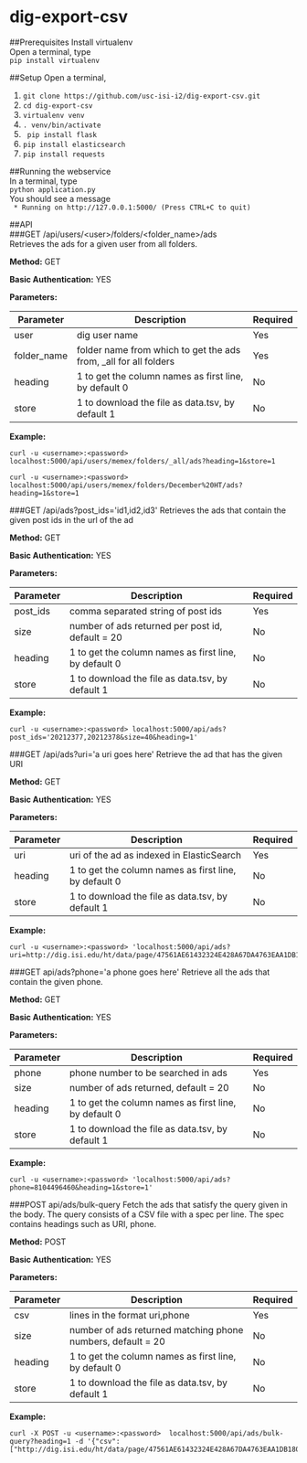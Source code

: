 # dig-export-csv

##Prerequisites
Install virtualenv  
Open a terminal, type  
```pip install virtualenv```

##Setup
Open a terminal,  
1. ```git clone https://github.com/usc-isi-i2/dig-export-csv.git```  
2. ```cd dig-export-csv```  
3. ```virtualenv venv```  
4. ```. venv/bin/activate```  
5. ``` pip install flask```  
6. ```pip install elasticsearch```  
7. ```pip install requests```  

##Running the webservice   
In a terminal, type   
```python application.py```  
You should see a message  
``` * Running on http://127.0.0.1:5000/ (Press CTRL+C to quit)```  

##API    
###GET /api/users/\<user\>/folders/<folder_name>/ads  
Retrieves the ads for a given user from all folders.

**Method:** GET

**Basic Authentication:** YES

**Parameters:**

| Parameter | Description | Required |
| --------- | ----------- | -------- |
| user  | dig user name | Yes |
| folder_name  | folder name from which to get the ads from, _all for all folders | Yes |
| heading  | 1 to get the column names as first line, by default 0  | No |
| store  | 1 to download the file as data.tsv, by default 1  | No |

**Example:**
```      
curl -u <username>:<password> localhost:5000/api/users/memex/folders/_all/ads?heading=1&store=1
```   
```
curl -u <username>:<password> localhost:5000/api/users/memex/folders/December%20HT/ads?heading=1&store=1
```
###GET /api/ads?post_ids='id1,id2,id3'
Retrieves the ads that contain the given post ids in the url of the ad

**Method:** GET

**Basic Authentication:** YES

**Parameters:**

| Parameter | Description | Required |
| --------- | ----------- | -------- |
| post_ids  | comma separated string of post ids | Yes |
| size  | number of ads returned per post id, default = 20 | No |
| heading  | 1 to get the column names as first line, by default 0  | No |
| store  | 1 to download the file as data.tsv, by default 1  | No |

**Example:**
```      
curl -u <username>:<password> localhost:5000/api/ads?post_ids='20212377,20212378&size=40&heading=1'
```   
###GET /api/ads?uri='a uri goes here'
Retrieve the ad that has the given URI

**Method:** GET

**Basic Authentication:** YES

**Parameters:**

| Parameter | Description | Required |
| --------- | ----------- | -------- |
| uri  | uri of the ad as indexed in ElasticSearch | Yes |
| heading  | 1 to get the column names as first line, by default 0  | No |
| store  | 1 to download the file as data.tsv, by default 1  | No |

**Example:**
```      
curl -u <username>:<password> 'localhost:5000/api/ads?uri=http://dig.isi.edu/ht/data/page/47561AE61432324E428A67DA4763EAA1DB1809F7/1440921440000/processed&heading=1'
```
###GET api/ads?phone='a phone goes here'
Retrieve all the ads that contain the given phone.

**Method:** GET

**Basic Authentication:** YES

**Parameters:**

| Parameter | Description | Required |
| --------- | ----------- | -------- |
| phone  | phone number to be searched in ads | Yes |
| size  | number of ads returned, default = 20 | No |
| heading  | 1 to get the column names as first line, by default 0  | No |
| store  | 1 to download the file as data.tsv, by default 1  | No |

**Example:**
```      
curl -u <username>:<password> 'localhost:5000/api/ads?phone=8104496460&heading=1&store=1'
```
###POST api/ads/bulk-query
Fetch the ads that satisfy the query given in the body. The query consists of a CSV file with a spec per line. The spec contains headings such as URI, phone.

**Method:** POST

**Basic Authentication:** YES

**Parameters:**

| Parameter | Description | Required |
| --------- | ----------- | -------- |
| csv  | lines in the format uri,phone | Yes |
| size  | number of ads returned matching phone numbers, default = 20 | No |
| heading  | 1 to get the column names as first line, by default 0  | No |
| store  | 1 to download the file as data.tsv, by default 1  | No |

**Example:**
```      
curl -X POST -u <username>:<password>  localhost:5000/api/ads/bulk-query?heading=1 -d '{"csv":["http://dig.isi.edu/ht/data/page/47561AE61432324E428A67DA4763EAA1DB1809F7/1440921440000/processed,8104496460"]}'
```
